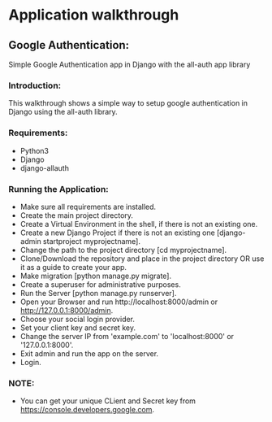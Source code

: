 # Application walkthrough

## Google Authentication:
Simple Google Authentication app in Django with the  all-auth app library

### Introduction:
This walkthrough shows a simple way to setup google authentication in Django using the all-auth library.

### Requirements:
* Python3
* Django
* django-allauth

### Running the Application:
* Make sure all requirements are installed.
* Create the main project directory.
* Create a Virtual Environment in the shell, if there is not an existing one.
* Create a new Django Project if there is not an existing one [django-admin startproject myprojectname].
* Change the path to the project directory [cd myprojectname].
* Clone/Download the repository and place in the project directory OR use it as a guide to create your app.
* Make migration [python manage.py migrate].
* Create a superuser for administrative purposes.
* Run the Server [python manage.py runserver].
* Open your Browser and run http://localhost:8000/admin or http://127.0.0.1:8000/admin.
* Choose your social login provider.
* Set your client key and secret key.
* Change the server IP from 'example.com' to 'localhost:8000' or '127.0.0.1:8000'.
* Exit admin and run the app on the server.
* Login.

### NOTE:
* You can get your unique CLient and Secret key from https://console.developers.google.com.
